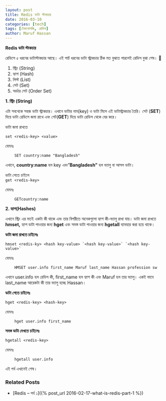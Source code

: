 ```yaml
---
layout: post
title: Redis ডাটা স্টাকচার
date: 2016-03-10
categories: [tech]
tags: [টেকনোলজি, রেডিস]
author: Maruf Hassan
---
```

**Redis ডাটা স্টাকচার**

রেডিসে ৫ ধরনের ডাটাস্টাকচার আছে। এই পাচঁ ধরনের ডাটা স্ট্রাকচার ঠিক মত বুঝতে পারলেই রেডিস বুঝা শেষ। 🙂

1. স্ট্রিং (String)
2. হ্যাশ (Hash)
3. লিস্ট (List)
4. সেট (Set)
5. অর্ডার সেট (Order Set)

**1. স্ট্রিং (String)**

এটা সবথেকে সহজ ডাটা স্ট্রাকচার। এখানে ডাটার নাম(key) ও ডাটা মিলে এই ডাটাস্ট্রাকচার তৈরি। সেট (**SET**) দিয়ে ডাটা রেডিসে জমা রাখে এবং
গেট(**GET**) দিয়ে ডাটা রেডিস থেকে বের করে।

ডাটা জমা রাখতে  
```
set <redis-key> <value>
```

যেমনঃ
```
    SET country:name "Bangladesh"
```
এখানে, **country:name** হল key এবং&#8221;**Bangladesh&#8221;** হল ভ্যালু বা আসল ডাটা।

ডাটা পেতে চাইলে  
```get <redis-key>```

যেমনঃ
```
    GETcountry:name
```


**2. হ্যাশ(Hashes)**

এখানে স্ট্রিং এর মতই একটা কী থাকে এবং তার বিপরীতে অনেকগুলো হ্যাশ কী-ভ্যালু রাখা যায়। ডাটা জমা রাখতে  
**hmset,** হ্যাশ ডাটা পাওয়ার জন্য **hget** এবং সমস্ত ডাটা পাওয়ার জন্য **hgetall** ব্যাবহার করা হয়ে থাকে।

**ডাটা জমা রাখতে চাইলেঃ**  
```
hmset <redis-ky> <hash key-value> `<hash key-value>` `<hash key-value>`
```

যেমনঃ
```
    HMSET user.info first_name Maruf last_name Hassan profession sw
```
এখানে user.info হল রেডিস কী, first\_name হল হ্যাশ কী এবং Maruf হল তার ভ্যালু। একই ভাবে last\_name আরেকটা কী তার ভ্যালু হচ্ছে Hassan।

**ডাটা পেতে চাইলেঃ**
```
hget <redis-key> <hash-key>
```
যেমনঃ
```
    hget user.info first_name
```

**সমস্ত ডাটা দেখতে চাইলেঃ**
```
hgetall <redis-key>
```
যেমনঃ
```
    hgetall user.info
```
এই পর্ব এখানেই শেষ।

### Related Posts

- [Redis – পর্ব ১]({% post_url 2016-02-17-what-is-redis-part-1 %})